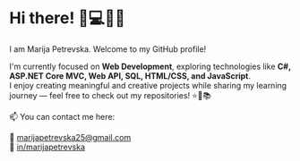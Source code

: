 # Hi there! 👋💻👩‍💻
I am Marija Petrevska. Welcome to my GitHub profile!

I'm currently focused on **Web Development**, exploring technologies like **C#, ASP.NET Core MVC, Web API, SQL, HTML/CSS, and JavaScript**.  
I enjoy creating meaningful and creative projects while sharing my learning journey — feel free to check out my repositories! ⭐🌸📚

📫 You can contact me here:

💌 [marijapetrevska25@gmail.com](mailto:yourname@email.com)  
💼 [in/marijapetrevska](https://www.linkedin.com/in/marijapetrevska)
